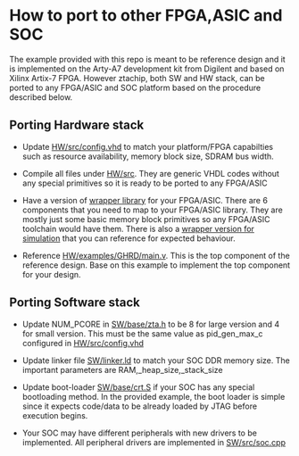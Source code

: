 # How to port to other FPGA,ASIC and SOC

The example provided with this repo is meant to be reference design and it is implemented on the Arty-A7 development kit from Digilent and based on Xilinx Artix-7 FPGA. However ztachip, both SW and HW stack, can be ported to any FPGA/ASIC and SOC platform based on the procedure described below. 

## Porting Hardware stack

- Update [HW/src/config.vhd](../HW/src/config.vhd) to match your platform/FPGA capabilties such as resource availability, memory block size, SDRAM bus width.

- Compile all files under [HW/src](../HW/src). They are generic VHDL codes without any special primitives so it is ready to be ported to any FPGA/ASIC

- Have a version of [wrapper library](../HW/platform) for your FPGA/ASIC. There are 6 components that you need to map to your FPGA/ASIC library. They are mostly just some basic memory block primitives so any FPGA/ASIC toolchain would have them. There is also a [wrapper version for simulation](../HW/platform/simulation) that you can reference for expected behaviour.

- Reference [HW/examples/GHRD/main.v](../HW/examples/GHRD/main.v). This is the top component of the reference design. Base on this example to implement the top component for your design. 


## Porting Software stack

- Update NUM_PCORE in [SW/base/zta.h](../SW/base/zta.h) to be 8 for large version and 4 for small version. This must be the same value as pid_gen_max_c configured in [HW/src/config.vhd](../HW/src/config.vhd) 

- Update linker file [SW/linker.ld](../SW/linker.ld) to match your SOC DDR memory size. The important parameters are RAM,_heap_size,_stack_size

- Update boot-loader [SW/base/crt.S](../SW/base/crt.S) if your SOC has any special bootloading method. In the provided example, the boot loader is simple since it expects code/data to be already loaded by JTAG before execution begins.

- Your SOC may have different peripherals with new drivers to be implemented. All peripheral drivers are implemented in [SW/src/soc.cpp](../SW/src/soc.cpp)



